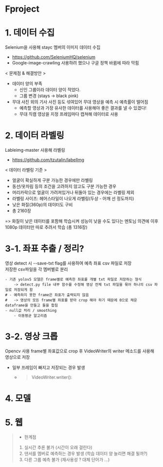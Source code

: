 # Fproject

# 1. 데이터 수집
Selenium을 사용해 stayc 멤버의 이미지 데이터 수집
- https://github.com/SeleniumHQ/selenium
- Google-image-crawling 사용하려 했으나 구글 정책 바뀜에 따라 막힘

< 문제점 & 해결방안 >
- 데이터 양의 부족
    - 신인 그룹이라 데이터 양이 적었다.
    - 그룹 변경 (stays -> black pink)
- 무대 사진 외의 기사 사진 등도 섞여있어 무대 영상을 예측 시 예측률이 떨어짐
    - 예측할 영상과 가장 유사한 데이터를 사용해야 좋은 결과를 낼 수 있겠다! 
    - 무대 직캠 영상을 지정 프레임마다 캡쳐해 데이터로 사용


# 2.  데이터 라벨링
Lableimg-master 사용해 라벨링
- https://github.com/tzutalin/labelImg

< 데이터 라벨링 기준 >
- 얼굴이 확실하게 구분 가능한 경우에만 라벨링
- 동선/옷차림 등의 조건을 고려하지 않고도 구분 가능한 경우
- 머리카락으로 얼굴이 가려져있거나 뒤돌아 있는 경우에는 라벨링 제외
- 라벨링 사이즈: 헤어스타일이 나오게 라벨링(두상 - 어깨 선 정도까지)
- 낮은 화질(360p)의 데이터도 구비
- 총 2160장    


=> 화질이 낮은 데이터를 포함해 학습시켜 성능이 낮을 수도 있다는 멘토님 의견에 이후 1080p 데이터만 따로 추려서 학습 (총 1316장)    


# 3-1. 좌표 추출 / 정리?
영상 detect 시 --save-txt flag를 사용하여 예측 좌표 csv 파일로 저장    
저장한 csv파일을 각 멤버별로 분리    

	- 기존 yolov5 모델은 frame별로 예측한 좌표를 개별 txt 파일로 저장하는 형식
		-> detect.py file 내부 함수를 수정해 영상 전체 txt 파일을 묶어 하나의 csv 파일로 저장되게 함
	# - 예측하지 못한 frame은 좌표가 출력되지 않음
	#	-> 영상의 모든 frame별 좌표를 받아 crop 해야 하기 때문에 0으로 채운 dataframe을 만들고 둘을 합침
	- null값 처리 / smoothing
		- 이동평균 알고리즘
	

# 3-2. 영상 크롭
Opencv 사용
frame별 좌표값으로 crop 후 VideoWriter의 writer 메소드를 사용해 영상으로 저장

- 일부 프레임이 빠지고 저장되는 경우 발생
    - > VideoWriter.writer(): 


# 4. 모델


# 5. 웹


 
> -  한계점
> 1. 실시간 추론 불가 (시간이 오래 걸린다)
> 2. 댄서를 멤버로 예측하는 경우 발생 (학습 데이터 양 늘리면 해결 될까?)
> 3. 다른 그룹 예측 불가 (재사용성 ? 대체 단어가 …)
